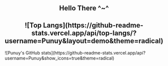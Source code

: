 <h2 align="center">Hello There ^~^</h2>

<h2 align="center">![Top Langs](https://github-readme-stats.vercel.app/api/top-langs/?username=Punuy&layout=demo&theme=radical)</h2>
![Punuy's GitHub stats](https://github-readme-stats.vercel.app/api?username=Punuy&show_icons=true&theme=radical)

